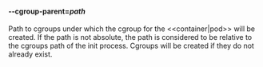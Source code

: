 #### **--cgroup-parent**=*path*

Path to cgroups under which the cgroup for the <<container|pod>> will be created. If the
path is not absolute, the path is considered to be relative to the cgroups path
of the init process. Cgroups will be created if they do not already exist.
